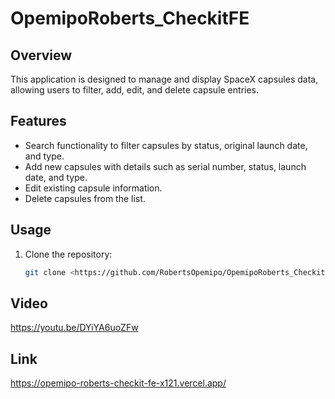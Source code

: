 # OpemipoRoberts_CheckitFE

## Overview

This application is designed to manage and display SpaceX capsules data, allowing users to filter, add, edit, and delete capsule entries.

## Features

- Search functionality to filter capsules by status, original launch date, and type.
- Add new capsules with details such as serial number, status, launch date, and type.
- Edit existing capsule information.
- Delete capsules from the list.

## Usage

1. Clone the repository:

   ```bash
   git clone <https://github.com/RobertsOpemipo/OpemipoRoberts_CheckitFE.git>

## Video

https://youtu.be/DYiYA6uoZFw

## Link 

https://opemipo-roberts-checkit-fe-x121.vercel.app/